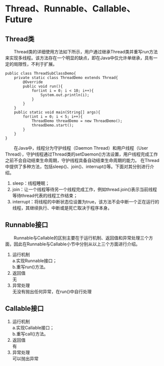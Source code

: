 # Thread、Runnable、Callable、Future
## Thread类
&emsp;&emsp;Thread类的详细使用方法如下所示，用户通过继承Thread类并重写run方法来实现多线程。该方法存在一个明显的缺点，即在Java中仅允许单继承，具有一定的局限性，不利于扩展。
```
public class ThreadSubClassDemo{
    private static class ThreadDemo extends Thread{
        @Override
        public void run(){
            for(int i = 0; i < 10; i++){
                System.out.println(i);
            }
        }
    }
    public static void main(String[] args){
        for(int i = 0; i < 5; i++){
            ThreadDemo threadDemo = new ThreadDemo();
            threadDemo.start();
        }
    }
}
```
&emsp;&emsp;在Java中，线程分为守护线程（Daemon Thread）和用户线程（User Thread），守护线程通过Thread类的setDaemon()方法设置，用户线程完成工作之前不会自动结束生命周期，守护线程具备自动结束生命周期的能力。
在Thread中提供了多种方法，包括sleep()、join()、interrupt()等。下面对其分别进行介绍。
1) sleep：线程睡眠；
2) join：让一个线程等待另一个线程完成工作，例如thread.join()表示当前线程等待thread代表的线程工作结束；
3) interrupt：将线程的中断状态位设置为true，该方法不会中断一个正在运行的线程，其继续执行、中断或是死亡取决于程序本身。
## Runnable接口
&emsp;&emsp;Runnable与Callable的区别主要在于运行机制、返回值和异常处理三个方面，因此在Runnable与Callable小节中分别从以上三个方面进行介绍。
1) 运行机制  
   a.实现Runnable接口；  
   b.重写run()方法。
2) 返回值  
   无
3) 异常处理  
   无没有抛出任何异常，在run()中自行处理
## Callable接口
1) 运行机制  
   a.实现Callable接口；  
   b.重写call()方法。
2) 返回值  
   有
3) 异常处理  
   可以抛出异常